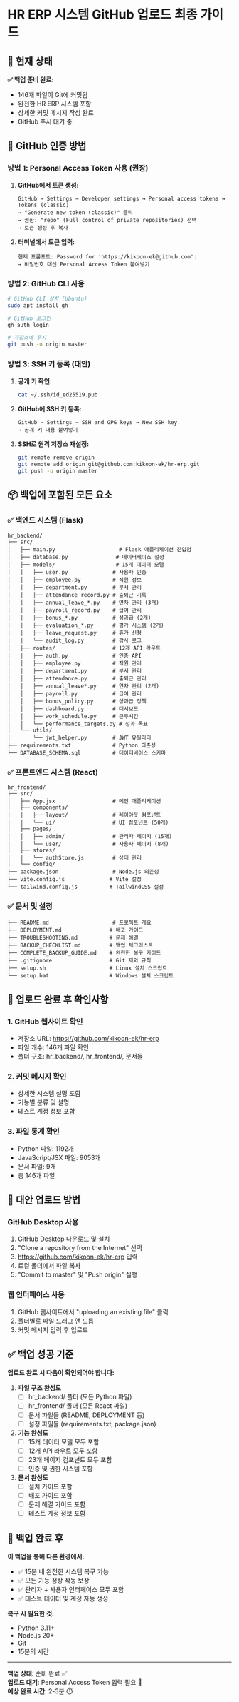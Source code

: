 # HR ERP 시스템 GitHub 업로드 최종 가이드

## 🎯 현재 상태

**✅ 백업 준비 완료:**
- 146개 파일이 Git에 커밋됨
- 완전한 HR ERP 시스템 포함
- 상세한 커밋 메시지 작성 완료
- GitHub 푸시 대기 중

## 🔐 GitHub 인증 방법

### 방법 1: Personal Access Token 사용 (권장)

1. **GitHub에서 토큰 생성:**
   ```
   GitHub → Settings → Developer settings → Personal access tokens → Tokens (classic)
   → "Generate new token (classic)" 클릭
   → 권한: "repo" (Full control of private repositories) 선택
   → 토큰 생성 후 복사
   ```

2. **터미널에서 토큰 입력:**
   ```
   현재 프롬프트: Password for 'https://kikoon-ek@github.com':
   → 비밀번호 대신 Personal Access Token 붙여넣기
   ```

### 방법 2: GitHub CLI 사용

```bash
# GitHub CLI 설치 (Ubuntu)
sudo apt install gh

# GitHub 로그인
gh auth login

# 저장소에 푸시
git push -u origin master
```

### 방법 3: SSH 키 등록 (대안)

1. **공개 키 확인:**
   ```bash
   cat ~/.ssh/id_ed25519.pub
   ```

2. **GitHub에 SSH 키 등록:**
   ```
   GitHub → Settings → SSH and GPG keys → New SSH key
   → 공개 키 내용 붙여넣기
   ```

3. **SSH로 원격 저장소 재설정:**
   ```bash
   git remote remove origin
   git remote add origin git@github.com:kikoon-ek/hr-erp.git
   git push -u origin master
   ```

## 📦 백업에 포함된 모든 요소

### ✅ 백엔드 시스템 (Flask)
```
hr_backend/
├── src/
│   ├── main.py                    # Flask 애플리케이션 진입점
│   ├── database.py               # 데이터베이스 설정
│   ├── models/                   # 15개 데이터 모델
│   │   ├── user.py              # 사용자 인증
│   │   ├── employee.py          # 직원 정보
│   │   ├── department.py        # 부서 관리
│   │   ├── attendance_record.py # 출퇴근 기록
│   │   ├── annual_leave_*.py    # 연차 관리 (3개)
│   │   ├── payroll_record.py    # 급여 관리
│   │   ├── bonus_*.py           # 성과급 (2개)
│   │   ├── evaluation_*.py      # 평가 시스템 (2개)
│   │   ├── leave_request.py     # 휴가 신청
│   │   └── audit_log.py         # 감사 로그
│   ├── routes/                  # 12개 API 라우트
│   │   ├── auth.py              # 인증 API
│   │   ├── employee.py          # 직원 관리
│   │   ├── department.py        # 부서 관리
│   │   ├── attendance.py        # 출퇴근 관리
│   │   ├── annual_leave*.py     # 연차 관리 (2개)
│   │   ├── payroll.py           # 급여 관리
│   │   ├── bonus_policy.py      # 성과급 정책
│   │   ├── dashboard.py         # 대시보드
│   │   ├── work_schedule.py     # 근무시간
│   │   └── performance_targets.py # 성과 목표
│   └── utils/
│       └── jwt_helper.py        # JWT 유틸리티
├── requirements.txt             # Python 의존성
└── DATABASE_SCHEMA.sql          # 데이터베이스 스키마
```

### ✅ 프론트엔드 시스템 (React)
```
hr_frontend/
├── src/
│   ├── App.jsx                  # 메인 애플리케이션
│   ├── components/
│   │   ├── layout/              # 레이아웃 컴포넌트
│   │   └── ui/                  # UI 컴포넌트 (50개)
│   ├── pages/
│   │   ├── admin/               # 관리자 페이지 (15개)
│   │   └── user/                # 사용자 페이지 (8개)
│   ├── stores/
│   │   └── authStore.js         # 상태 관리
│   └── config/
├── package.json                 # Node.js 의존성
├── vite.config.js              # Vite 설정
└── tailwind.config.js          # TailwindCSS 설정
```

### ✅ 문서 및 설정
```
├── README.md                    # 프로젝트 개요
├── DEPLOYMENT.md               # 배포 가이드
├── TROUBLESHOOTING.md          # 문제 해결
├── BACKUP_CHECKLIST.md         # 백업 체크리스트
├── COMPLETE_BACKUP_GUIDE.md    # 완전한 복구 가이드
├── .gitignore                  # Git 제외 규칙
├── setup.sh                    # Linux 설치 스크립트
└── setup.bat                   # Windows 설치 스크립트
```

## 🚀 업로드 완료 후 확인사항

### 1. GitHub 웹사이트 확인
- 저장소 URL: https://github.com/kikoon-ek/hr-erp
- 파일 개수: 146개 파일 확인
- 폴더 구조: hr_backend/, hr_frontend/, 문서들

### 2. 커밋 메시지 확인
- 상세한 시스템 설명 포함
- 기능별 분류 및 설명
- 테스트 계정 정보 포함

### 3. 파일 통계 확인
- Python 파일: 1192개
- JavaScript/JSX 파일: 9053개  
- 문서 파일: 9개
- 총 146개 파일

## 🔄 대안 업로드 방법

### GitHub Desktop 사용
1. GitHub Desktop 다운로드 및 설치
2. "Clone a repository from the Internet" 선택
3. https://github.com/kikoon-ek/hr-erp 입력
4. 로컬 폴더에서 파일 복사
5. "Commit to master" 및 "Push origin" 실행

### 웹 인터페이스 사용
1. GitHub 웹사이트에서 "uploading an existing file" 클릭
2. 폴더별로 파일 드래그 앤 드롭
3. 커밋 메시지 입력 후 업로드

## ✅ 백업 성공 기준

**업로드 완료 시 다음이 확인되어야 합니다:**

1. **파일 구조 완성도**
   - [ ] hr_backend/ 폴더 (모든 Python 파일)
   - [ ] hr_frontend/ 폴더 (모든 React 파일)
   - [ ] 문서 파일들 (README, DEPLOYMENT 등)
   - [ ] 설정 파일들 (requirements.txt, package.json)

2. **기능 완성도**
   - [ ] 15개 데이터 모델 모두 포함
   - [ ] 12개 API 라우트 모두 포함
   - [ ] 23개 페이지 컴포넌트 모두 포함
   - [ ] 인증 및 권한 시스템 포함

3. **문서 완성도**
   - [ ] 설치 가이드 포함
   - [ ] 배포 가이드 포함
   - [ ] 문제 해결 가이드 포함
   - [ ] 테스트 계정 정보 포함

## 🎉 백업 완료 후

**이 백업을 통해 다른 환경에서:**
- ✅ 15분 내 완전한 시스템 복구 가능
- ✅ 모든 기능 정상 작동 보장
- ✅ 관리자 + 사용자 인터페이스 모두 포함
- ✅ 테스트 데이터 및 계정 자동 생성

**복구 시 필요한 것:**
- Python 3.11+
- Node.js 20+
- Git
- 15분의 시간

---

**백업 상태**: 준비 완료 ✅  
**업로드 대기**: Personal Access Token 입력 필요 🔐  
**예상 완료 시간**: 2-3분 ⏱️

